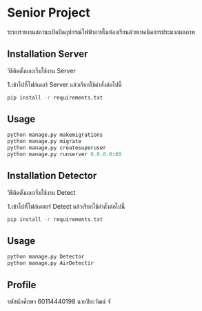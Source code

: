 # Senior Project

ระบบรายงานสถานะเปิดปิดอุปกรณ์ไฟฟ้าภายในห้องเรียนด้วยเทคนิคการประมวลผลภาพ

## Installation Server

วิธีติดตั้งและเริ่มใช้งาน Server

1.เข้าไปที่โฟล์เดอร์ Server แล้วเรียกใช้คำสั่งต่อไปนี้

```bash
pip install -r requirements.txt
```

## Usage

```python
python manage.py makemigrations
python manage.py migrate
python manage.py createsuperuser
python manage.py runserver 0.0.0.0:80
```
## Installation Detector

วิธีติดตั้งและเริ่มใช้งาน Detect

1.เข้าไปที่โฟล์เดตอร์ Detect แล้วเรียกใช้คำสั่งต่อไปนี้

```bash
pip install -r requirements.txt
```

## Usage

```python
python manage.py Detector
python manage.py AirDetectir
```

## Profile
รหัสนักศึกษา 60114440198    นายปิยะวัฒน์ จั
